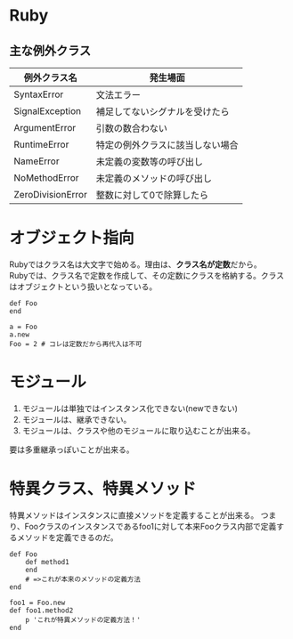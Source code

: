 # Ruby

## 主な例外クラス

| 例外クラス名 | 発生場面 |
| --- | --- |
| SyntaxError | 文法エラー |
| SignalException | 補足してないシグナルを受けたら |
| ArgumentError | 引数の数合わない |
| RuntimeError | 特定の例外クラスに該当しない場合 |
| NameError | 未定義の変数等の呼び出し |
| NoMethodError | 未定義のメソッドの呼び出し |
| ZeroDivisionError | 整数に対して0で除算したら |


# オブジェクト指向

Rubyではクラス名は大文字で始める。理由は、**クラス名が定数**だから。<br>
Rubyでは、クラス名で定数を作成して、その定数にクラスを格納する。クラスはオブジェクトという扱いとなっている。<br>
```
def Foo
end

a = Foo
a.new
Foo = 2 # コレは定数だから再代入は不可
```

# モジュール

1. モジュールは単独ではインスタンス化できない(newできない)
1. モジュールは、継承できない。
2. モジュールは、クラスや他のモジュールに取り込むことが出来る。

要は多重継承っぽいことが出来る。


# 特異クラス、特異メソッド

特異メソッドはインスタンスに直接メソッドを定義することが出来る。
つまり、Fooクラスのインスタンスであるfoo1に対して本来Fooクラス内部で定義するメソッドを定義できるのだ。
```
def Foo
    def method1
    end
    # =>これが本来のメソッドの定義方法
end

foo1 = Foo.new
def foo1.method2
    p 'これが特異メソッドの定義方法！'
end

```